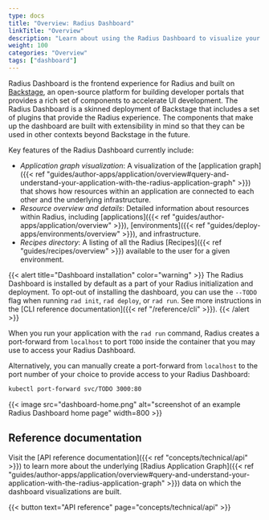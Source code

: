 ```yaml
---
type: docs
title: "Overview: Radius Dashboard"
linkTitle: "Overview"
description: "Learn about using the Radius Dashboard to visualize your application graph, environments, and recipes"
weight: 100
categories: "Overview"
tags: ["dashboard"]
---
```


Radius Dashboard is the frontend experience for Radius and built on [Backstage](https://backstage.io/), an open-source platform for building developer portals that provides a rich set of components to accelerate UI development. The Radius Dashboard is a skinned deployment of Backstage that includes a set of plugins that provide the Radius experience. The components that make up the dashboard are built with extensibility in mind so that they can be used in other contexts beyond Backstage in the future.

Key features of the Radius Dashboard currently include:

- _Application graph visualization_: A visualization of the [application graph]({{< ref "guides/author-apps/application/overview#query-and-understand-your-application-with-the-radius-application-graph" >}}) that shows how resources within an application are connected to each other and the underlying infrastructure.
- _Resource overview and details_: Detailed information about resources within Radius, including [applications]({{< ref "guides/author-apps/application/overview" >}}), [environments]({{< ref "guides/deploy-apps/environments/overview" >}}), and infrastructure.
- _Recipes directory_: A listing of all the Radius [Recipes]({{< ref "guides/recipes/overview" >}}) available to the user for a given environment.

{{< alert title="Dashboard installation" color="warning" >}}
The Radius Dashboard is installed by default as a part of your Radius initialization and deployment. To opt-out of installing the dashboard, you can use the `--TODO` flag when running `rad init`, `rad deploy`, or `rad run`. See more instructions in the [CLI reference documentation]({{< ref "/reference/cli" >}}).
{{< /alert >}}

When you run your application with the `rad run` command, Radius creates a port-forward from `localhost` to port `TODO` inside the container that you may use to access your Radius Dashboard.

Alternatively, you can manually create a port-forward from `localhost` to the port number of your choice to provide access to your Radius Dashboard:

```bash
kubectl port-forward svc/TODO 3000:80
```

{{< image src="dashboard-home.png" alt="screenshot of an example Radius Dashboard home page" width=800 >}}

## Reference documentation

Visit the [API reference documentation]({{< ref "concepts/technical/api" >}}) to learn more about the underlying [Radius Application Graph]({{< ref "guides/author-apps/application/overview#query-and-understand-your-application-with-the-radius-application-graph" >}}) data on which the dashboard visualizations are built.

{{< button text="API reference" page="concepts/technical/api" >}}
